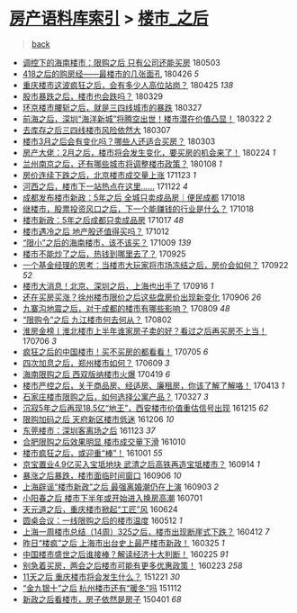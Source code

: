 [房产语料库索引](../../README.md)  > [楼市_之后](楼市_之后.md)
====
> [back](../README.md)

- [调控下的海南楼市：限购之后 只有公司还能买房](http://jkwz.applinzi.com/ittc/7098810092705285131.html#%E8%B0%83%E6%8E%A7%E4%B8%8B%E7%9A%84%E6%B5%B7%E5%8D%97%E6%A5%BC%E5%B8%82%EF%BC%9A%E9%99%90%E8%B4%AD%E4%B9%8B%E5%90%8E+%E5%8F%AA%E6%9C%89%E5%85%AC%E5%8F%B8%E8%BF%98%E8%83%BD%E4%B9%B0%E6%88%BF) 180503  
- [418之后的购房经——最楼市的几张面孔](http://jkwz.applinzi.com/ittc/7096230089094333450.html#418%E4%B9%8B%E5%90%8E%E7%9A%84%E8%B4%AD%E6%88%BF%E7%BB%8F%E2%80%94%E2%80%94%E6%9C%80%E6%A5%BC%E5%B8%82%E7%9A%84%E5%87%A0%E5%BC%A0%E9%9D%A2%E5%AD%94) 180426 *5* 
- [重庆楼市这波疯狂之后，会有多少人高位站岗？](http://jkwz.applinzi.com/ittc/7096046448489792523.html#%E9%87%8D%E5%BA%86%E6%A5%BC%E5%B8%82%E8%BF%99%E6%B3%A2%E7%96%AF%E7%8B%82%E4%B9%8B%E5%90%8E%EF%BC%8C%E4%BC%9A%E6%9C%89%E5%A4%9A%E5%B0%91%E4%BA%BA%E9%AB%98%E4%BD%8D%E7%AB%99%E5%B2%97%EF%BC%9F) 180425 *138* 
- [股市暴跌之后，楼市也会跌吗？](http://jkwz.applinzi.com/ittc/7085957995450336266.html#%E8%82%A1%E5%B8%82%E6%9A%B4%E8%B7%8C%E4%B9%8B%E5%90%8E%EF%BC%8C%E6%A5%BC%E5%B8%82%E4%B9%9F%E4%BC%9A%E8%B7%8C%E5%90%97%EF%BC%9F) 180329  
- [环京楼市腰斩之后，就是三四线城市的暴跌](http://jkwz.applinzi.com/ittc/7085088027846378506.html#%E7%8E%AF%E4%BA%AC%E6%A5%BC%E5%B8%82%E8%85%B0%E6%96%A9%E4%B9%8B%E5%90%8E%EF%BC%8C%E5%B0%B1%E6%98%AF%E4%B8%89%E5%9B%9B%E7%BA%BF%E5%9F%8E%E5%B8%82%E7%9A%84%E6%9A%B4%E8%B7%8C) 180327  
- [前海之后，深圳“海洋新城”将腾空出世！楼市潜在价值凸显！](http://jkwz.applinzi.com/ittc/7083014940355200011.html#%E5%89%8D%E6%B5%B7%E4%B9%8B%E5%90%8E%EF%BC%8C%E6%B7%B1%E5%9C%B3%E2%80%9C%E6%B5%B7%E6%B4%8B%E6%96%B0%E5%9F%8E%E2%80%9D%E5%B0%86%E8%85%BE%E7%A9%BA%E5%87%BA%E4%B8%96%EF%BC%81%E6%A5%BC%E5%B8%82%E6%BD%9C%E5%9C%A8%E4%BB%B7%E5%80%BC%E5%87%B8%E6%98%BE%EF%BC%81) 180322 *2* 
- [去库存之后三四线楼市风险依然大](http://jkwz.applinzi.com/ittc/7077673925217879047.html#%E5%8E%BB%E5%BA%93%E5%AD%98%E4%B9%8B%E5%90%8E%E4%B8%89%E5%9B%9B%E7%BA%BF%E6%A5%BC%E5%B8%82%E9%A3%8E%E9%99%A9%E4%BE%9D%E7%84%B6%E5%A4%A7) 180307  
- [楼市3月之后会有变化吗？哪些人还适合买房？](http://jkwz.applinzi.com/ittc/7075902809717605382.html#%E6%A5%BC%E5%B8%823%E6%9C%88%E4%B9%8B%E5%90%8E%E4%BC%9A%E6%9C%89%E5%8F%98%E5%8C%96%E5%90%97%EF%BC%9F%E5%93%AA%E4%BA%9B%E4%BA%BA%E8%BF%98%E9%80%82%E5%90%88%E4%B9%B0%E6%88%BF%EF%BC%9F) 180303  
- [房产大佬：2月之后，楼市将会发生变化，要买房的机会来了！](http://jkwz.applinzi.com/ittc/7073725737477866502.html#%E6%88%BF%E4%BA%A7%E5%A4%A7%E4%BD%AC%EF%BC%9A2%E6%9C%88%E4%B9%8B%E5%90%8E%EF%BC%8C%E6%A5%BC%E5%B8%82%E5%B0%86%E4%BC%9A%E5%8F%91%E7%94%9F%E5%8F%98%E5%8C%96%EF%BC%8C%E8%A6%81%E4%B9%B0%E6%88%BF%E7%9A%84%E6%9C%BA%E4%BC%9A%E6%9D%A5%E4%BA%86%EF%BC%81) 180224 *1* 
- [兰州南京之后，还有哪些城市将调整楼市政策？](http://jkwz.applinzi.com/ittc/7056285852219474950.html#%E5%85%B0%E5%B7%9E%E5%8D%97%E4%BA%AC%E4%B9%8B%E5%90%8E%EF%BC%8C%E8%BF%98%E6%9C%89%E5%93%AA%E4%BA%9B%E5%9F%8E%E5%B8%82%E5%B0%86%E8%B0%83%E6%95%B4%E6%A5%BC%E5%B8%82%E6%94%BF%E7%AD%96%EF%BC%9F) 180108 *1* 
- [房价连续下跌之后，北京楼市成交量上涨](http://jkwz.applinzi.com/ittc/7039075825180214288.html#%E6%88%BF%E4%BB%B7%E8%BF%9E%E7%BB%AD%E4%B8%8B%E8%B7%8C%E4%B9%8B%E5%90%8E%EF%BC%8C%E5%8C%97%E4%BA%AC%E6%A5%BC%E5%B8%82%E6%88%90%E4%BA%A4%E9%87%8F%E4%B8%8A%E6%B6%A8) 171123 *1* 
- [河西之后，楼市下一站热点在这里……](http://jkwz.applinzi.com/ittc/7038774193611605009.html#%E6%B2%B3%E8%A5%BF%E4%B9%8B%E5%90%8E%EF%BC%8C%E6%A5%BC%E5%B8%82%E4%B8%8B%E4%B8%80%E7%AB%99%E7%83%AD%E7%82%B9%E5%9C%A8%E8%BF%99%E9%87%8C%E2%80%A6%E2%80%A6) 171122 *4* 
- [成都发布楼市新政：5年之后 全城只卖成品房｜便民成都](http://jkwz.applinzi.com/ittc/7025847936716637201.html#%E6%88%90%E9%83%BD%E5%8F%91%E5%B8%83%E6%A5%BC%E5%B8%82%E6%96%B0%E6%94%BF%EF%BC%9A5%E5%B9%B4%E4%B9%8B%E5%90%8E+%E5%85%A8%E5%9F%8E%E5%8F%AA%E5%8D%96%E6%88%90%E5%93%81%E6%88%BF%EF%BD%9C%E4%BE%BF%E6%B0%91%E6%88%90%E9%83%BD) 171018  
- [继楼市，股票投资风口之后，下一个能赚钱的行业是什么？](http://jkwz.applinzi.com/ittc/7025420181281702929.html#%E7%BB%A7%E6%A5%BC%E5%B8%82%EF%BC%8C%E8%82%A1%E7%A5%A8%E6%8A%95%E8%B5%84%E9%A3%8E%E5%8F%A3%E4%B9%8B%E5%90%8E%EF%BC%8C%E4%B8%8B%E4%B8%80%E4%B8%AA%E8%83%BD%E8%B5%9A%E9%92%B1%E7%9A%84%E8%A1%8C%E4%B8%9A%E6%98%AF%E4%BB%80%E4%B9%88%EF%BC%9F) 171018  
- [楼市新政：5年之后成都只卖成品房](http://jkwz.applinzi.com/ittc/7025390984408597521.html#%E6%A5%BC%E5%B8%82%E6%96%B0%E6%94%BF%EF%BC%9A5%E5%B9%B4%E4%B9%8B%E5%90%8E%E6%88%90%E9%83%BD%E5%8F%AA%E5%8D%96%E6%88%90%E5%93%81%E6%88%BF) 171017 *48* 
- [楼市遇冷之后 地产股还值得买吗？](http://jkwz.applinzi.com/ittc/7023633953754448912.html#%E6%A5%BC%E5%B8%82%E9%81%87%E5%86%B7%E4%B9%8B%E5%90%8E+%E5%9C%B0%E4%BA%A7%E8%82%A1%E8%BF%98%E5%80%BC%E5%BE%97%E4%B9%B0%E5%90%97%EF%BC%9F) 171012  
- [“限小”之后的海南楼市，该不该买？](http://jkwz.applinzi.com/ittc/7022348008149222416.html#%E2%80%9C%E9%99%90%E5%B0%8F%E2%80%9D%E4%B9%8B%E5%90%8E%E7%9A%84%E6%B5%B7%E5%8D%97%E6%A5%BC%E5%B8%82%EF%BC%8C%E8%AF%A5%E4%B8%8D%E8%AF%A5%E4%B9%B0%EF%BC%9F) 171009 *139* 
- [楼市不能炒了之后，热钱到哪里去了？](http://jkwz.applinzi.com/ittc/7017201686278571024.html#%E6%A5%BC%E5%B8%82%E4%B8%8D%E8%83%BD%E7%82%92%E4%BA%86%E4%B9%8B%E5%90%8E%EF%BC%8C%E7%83%AD%E9%92%B1%E5%88%B0%E5%93%AA%E9%87%8C%E5%8E%BB%E4%BA%86%EF%BC%9F) 170925  
- [一个基金经理的思考：当楼市大玩家将市场冻结之后，房价会如何？](http://jkwz.applinzi.com/ittc/7016102304321897489.html#%E4%B8%80%E4%B8%AA%E5%9F%BA%E9%87%91%E7%BB%8F%E7%90%86%E7%9A%84%E6%80%9D%E8%80%83%EF%BC%9A%E5%BD%93%E6%A5%BC%E5%B8%82%E5%A4%A7%E7%8E%A9%E5%AE%B6%E5%B0%86%E5%B8%82%E5%9C%BA%E5%86%BB%E7%BB%93%E4%B9%8B%E5%90%8E%EF%BC%8C%E6%88%BF%E4%BB%B7%E4%BC%9A%E5%A6%82%E4%BD%95%EF%BC%9F) 170922 *52* 
- [楼市大消息！北京、深圳之后，上海也出手了](http://jkwz.applinzi.com/ittc/7013907223108125713.html#%E6%A5%BC%E5%B8%82%E5%A4%A7%E6%B6%88%E6%81%AF%EF%BC%81%E5%8C%97%E4%BA%AC%E3%80%81%E6%B7%B1%E5%9C%B3%E4%B9%8B%E5%90%8E%EF%BC%8C%E4%B8%8A%E6%B5%B7%E4%B9%9F%E5%87%BA%E6%89%8B%E4%BA%86) 170916 *1* 
- [还在买房买涨？徐州楼市限价之后这些盘房价出现新变化](http://jkwz.applinzi.com/ittc/7010155758581449745.html#%E8%BF%98%E5%9C%A8%E4%B9%B0%E6%88%BF%E4%B9%B0%E6%B6%A8%EF%BC%9F%E5%BE%90%E5%B7%9E%E6%A5%BC%E5%B8%82%E9%99%90%E4%BB%B7%E4%B9%8B%E5%90%8E%E8%BF%99%E4%BA%9B%E7%9B%98%E6%88%BF%E4%BB%B7%E5%87%BA%E7%8E%B0%E6%96%B0%E5%8F%98%E5%8C%96) 170906 *26* 
- [九寨沟地震之后，对于成都的楼市有哪些影响？](http://jkwz.applinzi.com/ittc/6999871173025072145.html#%E4%B9%9D%E5%AF%A8%E6%B2%9F%E5%9C%B0%E9%9C%87%E4%B9%8B%E5%90%8E%EF%BC%8C%E5%AF%B9%E4%BA%8E%E6%88%90%E9%83%BD%E7%9A%84%E6%A5%BC%E5%B8%82%E6%9C%89%E5%93%AA%E4%BA%9B%E5%BD%B1%E5%93%8D%EF%BC%9F) 170809 *48* 
- [“限购令”之后 九江楼市何去何从？](http://jkwz.applinzi.com/ittc/6997139916151325712.html#%E2%80%9C%E9%99%90%E8%B4%AD%E4%BB%A4%E2%80%9D%E4%B9%8B%E5%90%8E+%E4%B9%9D%E6%B1%9F%E6%A5%BC%E5%B8%82%E4%BD%95%E5%8E%BB%E4%BD%95%E4%BB%8E%EF%BC%9F) 170802  
- [淮房金榜丨淮北楼市上半年谁家房子卖的好？看过之后再买房不上当！](http://jkwz.applinzi.com/ittc/6987125339003028484.html#%E6%B7%AE%E6%88%BF%E9%87%91%E6%A6%9C%E4%B8%A8%E6%B7%AE%E5%8C%97%E6%A5%BC%E5%B8%82%E4%B8%8A%E5%8D%8A%E5%B9%B4%E8%B0%81%E5%AE%B6%E6%88%BF%E5%AD%90%E5%8D%96%E7%9A%84%E5%A5%BD%EF%BC%9F%E7%9C%8B%E8%BF%87%E4%B9%8B%E5%90%8E%E5%86%8D%E4%B9%B0%E6%88%BF%E4%B8%8D%E4%B8%8A%E5%BD%93%EF%BC%81) 170706 *3* 
- [疯狂之后的中国楼市！买不买房的都看看！](http://jkwz.applinzi.com/ittc/6986880977014883345.html#%E7%96%AF%E7%8B%82%E4%B9%8B%E5%90%8E%E7%9A%84%E4%B8%AD%E5%9B%BD%E6%A5%BC%E5%B8%82%EF%BC%81%E4%B9%B0%E4%B8%8D%E4%B9%B0%E6%88%BF%E7%9A%84%E9%83%BD%E7%9C%8B%E7%9C%8B%EF%BC%81) 170705 *6* 
- [四次加息之后，郑州楼市如何？](http://jkwz.applinzi.com/ittc/6977236027860059141.html#%E5%9B%9B%E6%AC%A1%E5%8A%A0%E6%81%AF%E4%B9%8B%E5%90%8E%EF%BC%8C%E9%83%91%E5%B7%9E%E6%A5%BC%E5%B8%82%E5%A6%82%E4%BD%95%EF%BC%9F) 170609 *3* 
- [海南限购之后 西双版纳楼市火爆](http://jkwz.applinzi.com/ittc/6958031594823615492.html#%E6%B5%B7%E5%8D%97%E9%99%90%E8%B4%AD%E4%B9%8B%E5%90%8E+%E8%A5%BF%E5%8F%8C%E7%89%88%E7%BA%B3%E6%A5%BC%E5%B8%82%E7%81%AB%E7%88%86) 170419 *6* 
- [楼市严控之后，关于商品房、经适房、廉租房，你该了解了解咯！](http://jkwz.applinzi.com/ittc/6956048131446801413.html#%E6%A5%BC%E5%B8%82%E4%B8%A5%E6%8E%A7%E4%B9%8B%E5%90%8E%EF%BC%8C%E5%85%B3%E4%BA%8E%E5%95%86%E5%93%81%E6%88%BF%E3%80%81%E7%BB%8F%E9%80%82%E6%88%BF%E3%80%81%E5%BB%89%E7%A7%9F%E6%88%BF%EF%BC%8C%E4%BD%A0%E8%AF%A5%E4%BA%86%E8%A7%A3%E4%BA%86%E8%A7%A3%E5%92%AF%EF%BC%81) 170413 *1* 
- [石家庄楼市限购之后，如何选择公寓产品？](http://jkwz.applinzi.com/ittc/6949747963726398468.html#%E7%9F%B3%E5%AE%B6%E5%BA%84%E6%A5%BC%E5%B8%82%E9%99%90%E8%B4%AD%E4%B9%8B%E5%90%8E%EF%BC%8C%E5%A6%82%E4%BD%95%E9%80%89%E6%8B%A9%E5%85%AC%E5%AF%93%E4%BA%A7%E5%93%81%EF%BC%9F) 170327 *3* 
- [沉寂5年之后再现18.5亿“地王”，西安楼市价值重估信号出现](http://jkwz.applinzi.com/ittc/6911910587281179652.html#%E6%B2%89%E5%AF%825%E5%B9%B4%E4%B9%8B%E5%90%8E%E5%86%8D%E7%8E%B018.5%E4%BA%BF%E2%80%9C%E5%9C%B0%E7%8E%8B%E2%80%9D%EF%BC%8C%E8%A5%BF%E5%AE%89%E6%A5%BC%E5%B8%82%E4%BB%B7%E5%80%BC%E9%87%8D%E4%BC%B0%E4%BF%A1%E5%8F%B7%E5%87%BA%E7%8E%B0) 161215 *62* 
- [限购加码之后 天府新区楼市低迷](http://jkwz.applinzi.com/ittc/6908627336806564869.html#%E9%99%90%E8%B4%AD%E5%8A%A0%E7%A0%81%E4%B9%8B%E5%90%8E+%E5%A4%A9%E5%BA%9C%E6%96%B0%E5%8C%BA%E6%A5%BC%E5%B8%82%E4%BD%8E%E8%BF%B7) 161206 *10* 
- [东莞楼市：深圳客离场之后](http://jkwz.applinzi.com/ittc/6903645644366808069.html#%E4%B8%9C%E8%8E%9E%E6%A5%BC%E5%B8%82%EF%BC%9A%E6%B7%B1%E5%9C%B3%E5%AE%A2%E7%A6%BB%E5%9C%BA%E4%B9%8B%E5%90%8E) 161123 *37* 
- [合肥限购之后效果明显 楼市成交量下滑](http://jkwz.applinzi.com/ittc/6887410634135700484.html#%E5%90%88%E8%82%A5%E9%99%90%E8%B4%AD%E4%B9%8B%E5%90%8E%E6%95%88%E6%9E%9C%E6%98%8E%E6%98%BE+%E6%A5%BC%E5%B8%82%E6%88%90%E4%BA%A4%E9%87%8F%E4%B8%8B%E6%BB%91) 161010  
- [楼市疯狂之后，或迎重“棒”！](http://jkwz.applinzi.com/ittc/6884169611334910981.html#%E6%A5%BC%E5%B8%82%E7%96%AF%E7%8B%82%E4%B9%8B%E5%90%8E%EF%BC%8C%E6%88%96%E8%BF%8E%E9%87%8D%E2%80%9C%E6%A3%92%E2%80%9D%EF%BC%81) 161001 *55* 
- [京宝置业4.9亿买入宝坻地块 武清之后高铁再造宝坻楼市？](http://jkwz.applinzi.com/ittc/6877738196254852100.html#%E4%BA%AC%E5%AE%9D%E7%BD%AE%E4%B8%9A4.9%E4%BA%BF%E4%B9%B0%E5%85%A5%E5%AE%9D%E5%9D%BB%E5%9C%B0%E5%9D%97+%E6%AD%A6%E6%B8%85%E4%B9%8B%E5%90%8E%E9%AB%98%E9%93%81%E5%86%8D%E9%80%A0%E5%AE%9D%E5%9D%BB%E6%A5%BC%E5%B8%82%EF%BC%9F) 160914 *1* 
- [暴涨之后暴跌，楼市面临时间窗口](http://jkwz.applinzi.com/ittc/6874682983809811461.html#%E6%9A%B4%E6%B6%A8%E4%B9%8B%E5%90%8E%E6%9A%B4%E8%B7%8C%EF%BC%8C%E6%A5%BC%E5%B8%82%E9%9D%A2%E4%B8%B4%E6%97%B6%E9%97%B4%E7%AA%97%E5%8F%A3) 160906 *10* 
- [上海辟谣“楼市新政”之后  最强离婚潮仍在上演](http://jkwz.applinzi.com/ittc/6873585112473666565.html#%E4%B8%8A%E6%B5%B7%E8%BE%9F%E8%B0%A3%E2%80%9C%E6%A5%BC%E5%B8%82%E6%96%B0%E6%94%BF%E2%80%9D%E4%B9%8B%E5%90%8E++%E6%9C%80%E5%BC%BA%E7%A6%BB%E5%A9%9A%E6%BD%AE%E4%BB%8D%E5%9C%A8%E4%B8%8A%E6%BC%94) 160903 *2* 
- [小阳春之后 楼市下半年或开始进入换房高潮](http://jkwz.applinzi.com/ittc/6849916365292700677.html#%E5%B0%8F%E9%98%B3%E6%98%A5%E4%B9%8B%E5%90%8E+%E6%A5%BC%E5%B8%82%E4%B8%8B%E5%8D%8A%E5%B9%B4%E6%88%96%E5%BC%80%E5%A7%8B%E8%BF%9B%E5%85%A5%E6%8D%A2%E6%88%BF%E9%AB%98%E6%BD%AE) 160701  
- [天元道之后，重庆楼市掀起“工匠”风](http://jkwz.applinzi.com/ittc/6847171886274053124.html#%E5%A4%A9%E5%85%83%E9%81%93%E4%B9%8B%E5%90%8E%EF%BC%8C%E9%87%8D%E5%BA%86%E6%A5%BC%E5%B8%82%E6%8E%80%E8%B5%B7%E2%80%9C%E5%B7%A5%E5%8C%A0%E2%80%9D%E9%A3%8E) 160624  
- [圆桌会议：一线限购之后的楼市温度](http://jkwz.applinzi.com/ittc/6831357854245979141.html#%E5%9C%86%E6%A1%8C%E4%BC%9A%E8%AE%AE%EF%BC%9A%E4%B8%80%E7%BA%BF%E9%99%90%E8%B4%AD%E4%B9%8B%E5%90%8E%E7%9A%84%E6%A5%BC%E5%B8%82%E6%B8%A9%E5%BA%A6) 160512 *1* 
- [上海一周楼市总结（14周）325之后，楼市出现断崖式下跌？](http://jkwz.applinzi.com/ittc/6820132625809146885.html#%E4%B8%8A%E6%B5%B7%E4%B8%80%E5%91%A8%E6%A5%BC%E5%B8%82%E6%80%BB%E7%BB%93%EF%BC%8814%E5%91%A8%EF%BC%89325%E4%B9%8B%E5%90%8E%EF%BC%8C%E6%A5%BC%E5%B8%82%E5%87%BA%E7%8E%B0%E6%96%AD%E5%B4%96%E5%BC%8F%E4%B8%8B%E8%B7%8C%EF%BC%9F) 160412 *7* 
- [昨日“楼疯”之后 上海市出台史上最严楼市新政！](http://jkwz.applinzi.com/ittc/6813515015076185092.html#%E6%98%A8%E6%97%A5%E2%80%9C%E6%A5%BC%E7%96%AF%E2%80%9D%E4%B9%8B%E5%90%8E+%E4%B8%8A%E6%B5%B7%E5%B8%82%E5%87%BA%E5%8F%B0%E5%8F%B2%E4%B8%8A%E6%9C%80%E4%B8%A5%E6%A5%BC%E5%B8%82%E6%96%B0%E6%94%BF%EF%BC%81) 160325 *1* 
- [中国楼市盛世之后谁接棒？解读经济十大判断！](http://jkwz.applinzi.com/ittc/6802753782433711109.html#%E4%B8%AD%E5%9B%BD%E6%A5%BC%E5%B8%82%E7%9B%9B%E4%B8%96%E4%B9%8B%E5%90%8E%E8%B0%81%E6%8E%A5%E6%A3%92%EF%BC%9F%E8%A7%A3%E8%AF%BB%E7%BB%8F%E6%B5%8E%E5%8D%81%E5%A4%A7%E5%88%A4%E6%96%AD%EF%BC%81) 160225 *91* 
- [别急着买房，两会之后楼市可能有更多优惠政策！](http://jkwz.applinzi.com/ittc/6801981309241000965.html#%E5%88%AB%E6%80%A5%E7%9D%80%E4%B9%B0%E6%88%BF%EF%BC%8C%E4%B8%A4%E4%BC%9A%E4%B9%8B%E5%90%8E%E6%A5%BC%E5%B8%82%E5%8F%AF%E8%83%BD%E6%9C%89%E6%9B%B4%E5%A4%9A%E4%BC%98%E6%83%A0%E6%94%BF%E7%AD%96%EF%BC%81) 160223 *258* 
- [11天之后  重庆楼市将会发生什么？](http://jkwz.applinzi.com/ittc/6778286660311843844.html#11%E5%A4%A9%E4%B9%8B%E5%90%8E++%E9%87%8D%E5%BA%86%E6%A5%BC%E5%B8%82%E5%B0%86%E4%BC%9A%E5%8F%91%E7%94%9F%E4%BB%80%E4%B9%88%EF%BC%9F) 151221 *30* 
- [“金九银十”之后 杭州楼市还有“暖冬”吗](http://jkwz.applinzi.com/ittc/6763668287141725188.html#%E2%80%9C%E9%87%91%E4%B9%9D%E9%93%B6%E5%8D%81%E2%80%9D%E4%B9%8B%E5%90%8E+%E6%9D%AD%E5%B7%9E%E6%A5%BC%E5%B8%82%E8%BF%98%E6%9C%89%E2%80%9C%E6%9A%96%E5%86%AC%E2%80%9D%E5%90%97) 151112  
- [新政之后看楼市，房子依然是房子](http://jkwz.applinzi.com/ittc/547650611402473565.html#%E6%96%B0%E6%94%BF%E4%B9%8B%E5%90%8E%E7%9C%8B%E6%A5%BC%E5%B8%82%EF%BC%8C%E6%88%BF%E5%AD%90%E4%BE%9D%E7%84%B6%E6%98%AF%E6%88%BF%E5%AD%90) 150401 *68* 
